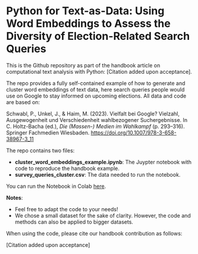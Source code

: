# Python for Text-as-Data: Using Word Embeddings to Assess the Diversity of Election-Related Search Queries

This is the Github repository as part of the handbook article on computational text analysis with Python: [Citation added upon acceptance]. 

The repo provides a fully self-contained example of how to generate and cluster word embeddings of text data, here search queries people would use on Google to stay informed on upcoming elections. All data and code are based on:

Schwabl, P., Unkel, J., & Haim, M. (2023). Vielfalt bei Google? Vielzahl, Ausgewogenheit und Verschiedenheit wahlbezogener Suchergebnisse. In C. Holtz-Bacha (ed.), _Die (Massen-) Medien im Wahlkampf_ (p. 293–316). Springer Fachmedien Wiesbaden. https://doi.org/10.1007/978-3-658-38967-3_11

The repo contains two files:  

- __cluster_word_embeddings_example.ipynb__: The Juypter notebook with code to reproduce the handbook example.  
- __survey_queries_cluster.csv__: The data needed to run the notebook.

You can run the Notebook in Colab [here](https://drive.google.com/file/d/1MXGDe4TcKwaKtg3dt9EzhUBsi4Y-73TI/view?usp=sharing).

__Notes__:
- Feel free to adapt the code to your needs!
- We chose a small dataset for the sake of clarity. However, the code and methods can also be applied to bigger datasets.

When using the code, please cite our handbook contribution as follows:

[Citation added upon acceptance]

